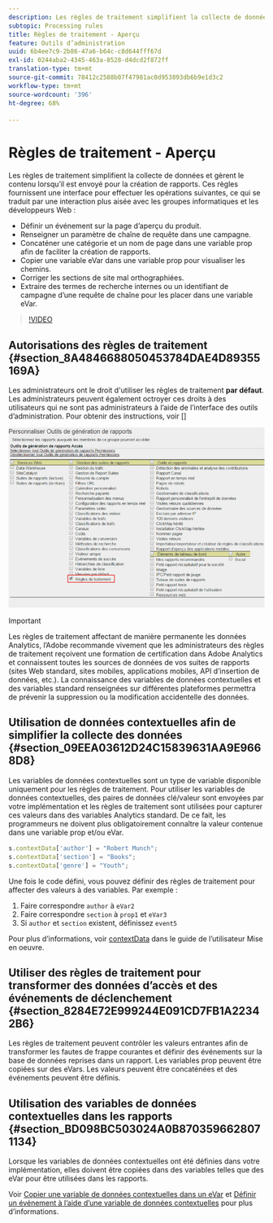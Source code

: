 ```yaml
---
description: Les règles de traitement simplifient la collecte de données et gèrent le contenu lorsqu’il est envoyé pour la création de rapports.
subtopic: Processing rules
title: Règles de traitement - Aperçu
feature: Outils d’administration
uuid: 6b4ee7c9-2b86-47a6-b64c-c8d644fff67d
exl-id: 0244aba2-4345-463a-8528-d4dcd2f872ff
translation-type: tm+mt
source-git-commit: 78412c2588b07f47981ac0d953893db6b9e1d3c2
workflow-type: tm+mt
source-wordcount: '396'
ht-degree: 68%

---
```


# Règles de traitement - Aperçu

Les règles de traitement simplifient la collecte de données et gèrent le contenu lorsqu’il est envoyé pour la création de rapports. Ces règles fournissent une interface pour effectuer les opérations suivantes, ce qui se traduit par une interaction plus aisée avec les groupes informatiques et les développeurs Web :

* Définir un événement sur la page d’aperçu du produit.
* Renseigner un paramètre de chaîne de requête dans une campagne.
* Concaténer une catégorie et un nom de page dans une variable prop afin de faciliter la création de rapports.
* Copier une variable eVar dans une variable prop pour visualiser les chemins.
* Corriger les sections de site mal orthographiées.
* Extraire des termes de recherche internes ou un identifiant de campagne d’une requête de chaîne pour les placer dans une variable eVar.

>[!VIDEO](https://video.tv.adobe.com/v/26124/?quality=12&learn=on)

## Autorisations des règles de traitement {#section_8A4846688050453784DAE4D89355169A}

Les administrateurs ont le droit d&#39;utiliser les règles de traitement **par défaut**. Les administrateurs peuvent également octroyer ces droits à des utilisateurs qui ne sont pas administrateurs à l’aide de l’interface des outils d’administration. Pour obtenir des instructions, voir []

![](assets/processing-rules.png)

>[!IMPORTANT]
>
>Les règles de traitement affectant de manière permanente les données Analytics, l’Adobe recommande vivement que les administrateurs des règles de traitement reçoivent une formation de certification dans Adobe Analytics et connaissent toutes les sources de données de vos suites de rapports (sites Web standard, sites mobiles, applications mobiles, API d’insertion de données, etc.). La connaissance des variables de données contextuelles et des variables standard renseignées sur différentes plateformes permettra de prévenir la suppression ou la modification accidentelle des données.

## Utilisation de données contextuelles afin de simplifier la collecte des données {#section_09EEA03612D24C15839631AA9E9668D8}

Les variables de données contextuelles sont un type de variable disponible uniquement pour les règles de traitement. Pour utiliser les variables de données contextuelles, des paires de données clé/valeur sont envoyées par votre implémentation et les règles de traitement sont utilisées pour capturer ces valeurs dans des variables Analytics standard. De ce fait, les programmeurs ne doivent plus obligatoirement connaître la valeur contenue dans une variable prop et/ou eVar.

```js
s.contextData['author'] = "Robert Munch";
s.contextData['section'] = "Books";
s.contextData['genre'] = "Youth";
```

Une fois le code défini, vous pouvez définir des règles de traitement pour affecter des valeurs à des variables. Par exemple :

1. Faire correspondre `author` à `eVar2`
2. Faire correspondre `section` à `prop1` et `eVar3`
3. Si `author` et `section` existent, définissez `event5`

Pour plus d’informations, voir [contextData](/help/implement/vars/page-vars/contextdata.md) dans le guide de l’utilisateur Mise en oeuvre.

## Utiliser des règles de traitement pour transformer des données d’accès et des événements de déclenchement  {#section_8284E72E999244E091CD7FB1A22342B6}

Les règles de traitement peuvent contrôler les valeurs entrantes afin de transformer les fautes de frappe courantes et définir des événements sur la base de données reprises dans un rapport. Les variables prop peuvent être copiées sur des eVars. Les valeurs peuvent être concaténées et des événements peuvent être définis.

## Utilisation des variables de données contextuelles dans les rapports  {#section_BD098BC503024A0B8703596628071134}

Lorsque les variables de données contextuelles ont été définies dans votre implémentation, elles doivent être copiées dans des variables telles que des eVar pour être utilisées dans les rapports.

Voir [Copier une variable de données contextuelles dans un eVar](processing-rules-examples/processing-rules-copy-context-data.md) et [Définir un événement à l’aide d’une variable de données contextuelles](processing-rules-examples/processing-rules-copy-context-data-event.md) pour plus d’informations.
